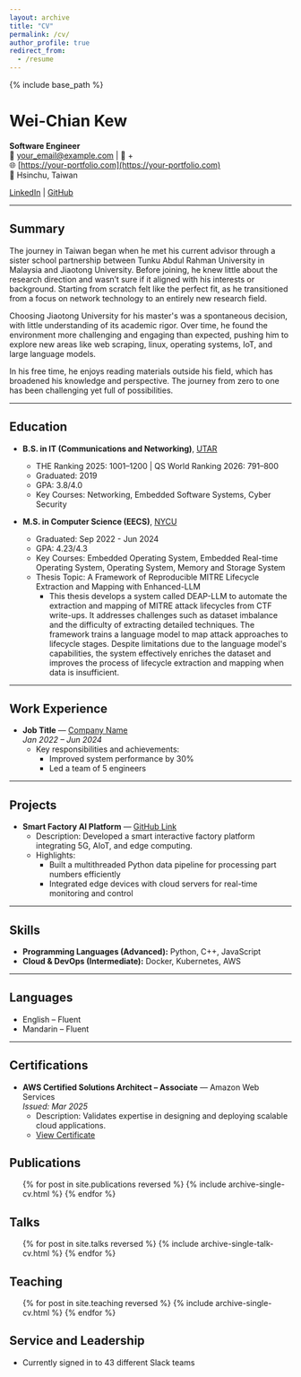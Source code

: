```yaml
---
layout: archive
title: "CV"
permalink: /cv/
author_profile: true
redirect_from:
  - /resume
---
```


{% include base_path %}

# Wei-Chian Kew

**Software Engineer**  
📧 [your_email@example.com](mailto:your_email@example.com) | 📱 +  
🌐 [https://your-portfolio.com](https://your-portfolio.com)  
📍 Hsinchu, Taiwan  

[LinkedIn](https://www.linkedin.com/in/kewweichian) | [GitHub](https://github.com/your_github_username)

---

## Summary

The journey in Taiwan began when he met his current advisor through a sister school partnership between Tunku Abdul Rahman University in Malaysia and Jiaotong University. Before joining, he knew little about the research direction and wasn’t sure if it aligned with his interests or background. Starting from scratch felt like the perfect fit, as he transitioned from a focus on network technology to an entirely new research field.

Choosing Jiaotong University for his master's was a spontaneous decision, with little understanding of its academic rigor. Over time, he found the environment more challenging and engaging than expected, pushing him to explore new areas like web scraping, linux, operating systems, IoT, and large language models.

In his free time, he enjoys reading materials outside his field, which has broadened his knowledge and perspective. The journey from zero to one has been challenging yet full of possibilities.

---

## Education

* **B.S. in IT (Communications and Networking)**, [UTAR](https://www.utar.edu.my/)  
  * THE Ranking 2025: 1001–1200 | QS World Ranking 2026: 791–800  
  * Graduated: 2019  
  * GPA: 3.8/4.0  
  * Key Courses: Networking, Embedded Software Systems, Cyber Security
 
* **M.S. in Computer Science (EECS)**, [NYCU](https://www.nycu.edu.tw/nycu/ch/index)  
  * Graduated: Sep 2022 - Jun 2024  
  * GPA: 4.23/4.3  
  * Key Courses: Embedded Operating System, Embedded Real-time Operating System, Operating System, Memory and Storage System
  * Thesis Topic:  A Framework of Reproducible MITRE Lifecycle Extraction and Mapping with Enhanced-LLM
    * This thesis develops a system called DEAP-LLM to automate the extraction and mapping of MITRE attack lifecycles from CTF write-ups. It addresses challenges such as dataset imbalance and the difficulty of extracting detailed techniques. The framework trains a language model to map attack approaches to lifecycle stages. Despite limitations due to the language model's capabilities, the system effectively enriches the dataset and improves the process of lifecycle extraction and mapping when data is insufficient.

---

## Work Experience

* **Job Title** — [Company Name](https://company-website.com)  
  *Jan 2022 – Jun 2024*  
  * Key responsibilities and achievements:  
    * Improved system performance by 30%  
    * Led a team of 5 engineers  

---

## Projects

* **Smart Factory AI Platform** — [GitHub Link](https://github.com/your_project)  
  * Description: Developed a smart interactive factory platform integrating 5G, AIoT, and edge computing.  
  * Highlights:  
    * Built a multithreaded Python data pipeline for processing part numbers efficiently  
    * Integrated edge devices with cloud servers for real-time monitoring and control  

---

## Skills

* **Programming Languages (Advanced):** Python, C++, JavaScript  
* **Cloud & DevOps (Intermediate):** Docker, Kubernetes, AWS  

---

## Languages

* English – Fluent  
* Mandarin – Fluent  

---


## Certifications

* **AWS Certified Solutions Architect – Associate** — Amazon Web Services  
  *Issued: Mar 2025*  
  * Description: Validates expertise in designing and deploying scalable cloud applications.  
  * [View Certificate](https://www.your-certificate-url.com)

## Publications
<ul>
{% for post in site.publications reversed %}
  {% include archive-single-cv.html %}
{% endfor %}
</ul>

## Talks
<ul>
{% for post in site.talks reversed %}
  {% include archive-single-talk-cv.html %}
{% endfor %}
</ul>

## Teaching
<ul>
{% for post in site.teaching reversed %}
  {% include archive-single-cv.html %}
{% endfor %}
</ul>

## Service and Leadership

* Currently signed in to 43 different Slack teams
